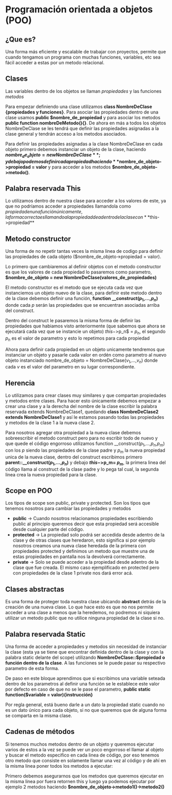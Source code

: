 # Programación orientada a objetos (POO)
## ¿Que es?
Una forma más eficiente y escalable de trabajar con proyectos, permite que cuando tengamos un programa con muchas funciones, variables, etc sea fácil acceder a estas por un metodo relacional.

## Clases
Las variables dentro de los objetos se llaman *propiedades* y las funciones *metodos*

Para empezar definiendo una clase utilizamos **class NombreDeClase {propiedades y funciones}**. Para asociar las propiedades dentro de una clase usamos **public $nombre_de_propiedad** y para asociar los metodos **public function nombreDeMetodo(){}**. De ahora en más a todos los objetos NombreDeClase se les tendrá que definir las propiedades asignadas a la clase general y tendrán acceso a los metodos asociados.

Para definir las propiedades asignadas a la clase NombreDeClase en cada objeto primero debemos instanciar un objeto de la clase, haciendo **$nombre_de_objeto = new NombreDeClase**; y debajo podemos definir cada propiedad haciendo **$nombre_de_objeto->propiedad = valor** y para acceder a los metodos **$nombre_de_objeto->metodo()**.

## Palabra reservada This
Lo utilizamos dentro de nuestra clase para acceder a los valores de este, ya que no podríamos acceder a propiedades llamandola como $propiedad en una función únicamente, la forma correcta es llamando a la propiedad de adentro de la clase con **$this->propiedad** 

## Metodo constructor
Una forma de no repetir tantas veces la misma linea de codigo para definir las propiedades de cada objeto ($nombre_de_objeto->propiedad = valor).

Lo primero que cambiaremos al definir objetos con el metodo constructor es que los valores de cada propiedad lo pasaremos como parametro, **$nombre_de_objeto = new NombreDeClase(valores_de_propiedades)**

El metodo constructor es el metodo que se ejecuta cada vez que instanciemos un objeto nuevo de la clase, para definir este metodo dentro de la clase debemos definir una función, **function __construct($p_1$,...,$p_n$)** donde cada $p$ serán las propiedades que se encuentran asociadas arriba del construct.

Dentro del construct le pasaremos la misma forma de definir las propiedades que habiamos visto anteriormente (que sabemos que ahora se ejecutará cada vez que se instancie un objeto) $this->$p_n$ = $p_n$, el segundo $p_n$ es el valor de parametro y esto lo repetimos para cada propiedad

Ahora para definir cada propiedad en un objeto unicamente tendremos que instanciar un objeto y pasarle cada valor en ordén como parametro al nuevo objeto instanciado nombre_de_objeto = NombreDeClase($v_1$,...,$v_n$) donde cada $v$ es el valor del parametro en su lugar correspondiente.

## Herencia
Lo utilizamos para crear clases muy similares y que compartan propiedades y metodos entre clases. Para hacer esto únicamente debemos empezar a crear una clase y a la derecha del nombre de la clase escribir la palabra reservada extends NombreDeClase1, quedando **class NombreDeClase2 extends NombreDeClase1** y así le estamos pasando todas las propiedades y metodos de la clase 1 a la nueva clase 2.

Para nosotros agregar otra propiedad a la nueva clase debemos sobreescribir el metodo construct pero para no escribir todo de nuevo y que quede el código engorroso utilizamos function __construct($p_1$,...,$p_n$,$p_m$) con los $p$ siendo las propiedades de la clase padre y $p_m$ la nueva propiedad unica de la nueva clase, dentro del construct escribimos primero **parent::__construct($p_1$,...,$p_n$)** y debajo **$this->$p_m$=$ $p_m$**, la primera linea del código llama al construct de la clase padre y lo pega tal cual, la segunda linea crea la nueva propiedad para la clase.

## Scope en POO
Los tipos de scope son public, private y protected. Son los tipos que tenemos nosotros para cambiar las propiedades y metodos
- **public** $\to$ Cuando nosotros relacionamos propiedades escribiendo public al principio queremos decir que esta propiedad será accesible desde cualquier parte del código.
- **protected** $\to$ La propiedad solo podrá ser accedida desde adentro de la clase y de otras clases que heredaron, esto significa si por ejemplo nosotros creamos una nueva clase heredada de la primera con propiedades protected y definimos un metodo que muestre una de estas propiedades en pantalla nos la devolverá correctamente.
- **private** $\to$ Solo se puede acceder a la propiedad desde adentro de la clase que fue creada. El mismo caso ejemplificado en protected pero con propiedades de la clase 1 private nos dará error acá.

## Clases abstractas
Es una forma de proteger toda nuestra clase ubicando **abstract** detrás de la creación de una nueva clase. Lo que hace esto es que no nos permite acceder a una clase a menos que la heredemos, no podremos ni siquiera utilizar un metodo public que no utilice ninguna propiedad de la clase si no.

## Palabra reservada Static
Una forma de acceder a propiedades y metodos sin necesidad de instanciar la clase (esta ya se tiene que encontrar definida dentro de la clase y con la palabra static delante del scope) utilizando **NombreDeClase::$propiedad o función dentro de la clase**. A las funciones se le puede pasar su respectivo parametro de esta forma.

De paso en este bloque aprendimos que si escribimos una variable seteada dentro de los parametros al definir una función se le establece este valor por defecto en caso de que no se le pase el parametro, **public static function($variable = valor){instrucción}**

Por regla general, está bueno darle a un dato la propiedad static cuando no es un dato único para cada objeto, si no que queremos que de alguna forma se comparta en la misma clase.

## Cadenas de métodos
Si tenemos muchos metodos dentro de un objeto y queremos ejecutar varios de estos a la vez se puede ver un poco engorroso el llamar al objeto y buscar el metodo especifico en cada linea de código, por eso tenemos otro metodo que consiste en solamente llamar una vez al código y de ahí en la misma linea poner todos los metodos a ejecutar:

Primero debemos asegurarnos que los metodos que queremos ejecutar en la misma linea por fuera retornen this y luego ya podemos ejecutar por ejemplo 2 metodos haciendo **$nombre_de_objeto->metodo1()->metodo2()**